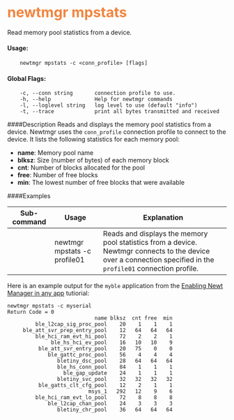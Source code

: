 ## <font color="#F2853F" style="font-size:24pt">newtmgr mpstats </font>
Read memory pool statistics from a device.

#### Usage:

```no-highlight
    newtmgr mpstats -c <conn_profile> [flags] 
```

#### Global Flags:

```no-highlight
    -c, --conn string       connection profile to use.
    -h, --help              Help for newtmgr commands
    -l, --loglevel string   log level to use (default "info")
    -t, --trace             print all bytes transmitted and received
```

####Description
Reads and displays the memory pool statistics from a device.  Newtmgr uses the `conn_profile` connection profile to connect to the device.  It lists the following statistics for each memory pool: 

* **name**: Memory pool name
* **blksz**:  Size (number of bytes) of each memory block 
* **cnt**: Number of blocks allocated for the pool
* **free**: Number of free blocks 
* **min**: The lowest number of free blocks that were available


####Examples

Sub-command  | Usage                  | Explanation
-------------| -----------------------|-----------------
             | newtmgr mpstats -c profile01 | Reads and displays the memory pool statistics from a device.  Newtmgr connects to the device over a connection specified in the `profile01` connection profile.

Here is an example output for the `myble` application from the [Enabling Newt Manager in any app](/os/tutorials/add_newtmgr.md) tutiorial:

```no-highlight
newtmgr mpstats -c myserial 
Return Code = 0
                            name blksz  cnt free  min
         ble_l2cap_sig_proc_pool    20    1    1    1
     ble_att_svr_prep_entry_pool    12   64   64   64
         ble_hci_ram_evt_hi_pool    72    2    2    1
              ble_hs_hci_ev_pool    16   10   10    9
          ble_att_svr_entry_pool    20   75    0    0
             ble_gattc_proc_pool    56    4    4    4
                bletiny_dsc_pool    28   64   64   64
                ble_hs_conn_pool    84    1    1    1
                  ble_gap_update    24    1    1    1
                bletiny_svc_pool    32   32   32   32
          ble_gatts_clt_cfg_pool    12    2    1    1
                          msys_1   292   12    9    6
         ble_hci_ram_evt_lo_pool    72    8    8    8
             ble_l2cap_chan_pool    24    3    3    3
                bletiny_chr_pool    36   64   64   64
```
